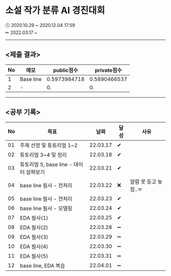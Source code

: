 # 소설 작가 분류 AI 경진대회

🕓 2020.10.29 ~ 2020.12.04 17:59   
✏  2022.03.17 ~

***
## <제출 결과>
|No|메모|public점수|private점수|
|---|---|---|---|
|1|Base line|0.5973984718|0.5890466537|
|2|-|0.|0.|

***
## <공부 기록>
|No|목표|날짜|달성|사유|
|---|---|---|---|---|
|01|주제 선정 및 튜토리얼 1~2|22.03.17|✔||
|02|튜토리얼 3~4 및 정리 |22.03.18|✔||
|03|튜토리얼 5, base line - 데이터 살펴보기 |22.03.21|✔||
|04| base line 필사 - 전처리 |22.03.22|❌|알람 못 듣고 늦잠..ㅠ|
|05| base line 필사 - 전처리 |22.03.23|✔||
|06| base line 필사 - 모델링 |22.03.24|✔||
|07| EDA 필사(1) |22.03.25|✔||
|08| EDA 필사(2) |22.03.28|➖||
|09| EDA 필사(3) |22.03.29|➖||
|10| EDA 필사(4) |22.03.30|➖||
|11| EDA 필사(5) |22.03.31|➖||
|12| base line, EDA 복습 |22.04.01|➖||
